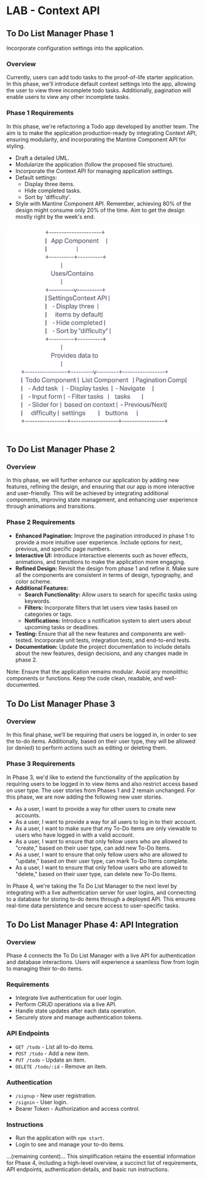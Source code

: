 # LAB - Context API

## To Do List Manager Phase 1

Incorporate configuration settings into the application.

### Overview

Currently, users can add todo tasks to the proof-of-life starter application. In this phase, we'll introduce default context settings into the app, allowing the user to view three incomplete todo tasks. Additionally, pagination will enable users to view any other incomplete tasks.

### Phase 1 Requirements

In this phase, we're refactoring a Todo app developed by another team. The aim is to make the application production-ready by integrating Context API, ensuring modularity, and incorporating the Mantine Component API for styling.

- Draft a detailed UML.
- Modularize the application (follow the proposed file structure).
- Incorporate the Context API for managing application settings.
- Default settings:
  - Display three items.
  - Hide completed tasks.
  - Sort by 'difficulty'.
- Style with Mantine Component API. Remember, achieving 80% of the design might consume only 20% of the time. Aim to get the design mostly right by the week's end.

![UML](uml.png)

## To Do List Manager Phase 2

### Overview

In this phase, we will further enhance our application by adding new features, refining the design, and ensuring that our app is more interactive and user-friendly. This will be achieved by integrating additional components, improving state management, and enhancing user experience through animations and transitions.

### Phase 2 Requirements

- **Enhanced Pagination:** Improve the pagination introduced in phase 1 to provide a more intuitive user experience. Include options for next, previous, and specific page numbers.
- **Interactive UI:** Introduce interactive elements such as hover effects, animations, and transitions to make the application more engaging.
- **Refined Design:** Revisit the design from phase 1 and refine it. Make sure all the components are consistent in terms of design, typography, and color scheme.
- **Additional Features:**
  - **Search Functionality:** Allow users to search for specific tasks using keywords.
  - **Filters:** Incorporate filters that let users view tasks based on categories or tags.
  - **Notifications:** Introduce a notification system to alert users about upcoming tasks or deadlines.
- **Testing:** Ensure that all the new features and components are well-tested. Incorporate unit tests, integration tests, and end-to-end tests.
- **Documentation:** Update the project documentation to include details about the new features, design decisions, and any changes made in phase 2.

Note: Ensure that the application remains modular. Avoid any monolithic components or functions. Keep the code clean, readable, and well-documented.

## To Do List Manager Phase 3

### Overview

In this final phase, we’ll be requiring that users be logged in, in order to see the to-do items. Additionally, based on their user type, they will be allowed (or denied) to perform actions such as editing or deleting them.

### Phase 3 Requirements

In Phase 3, we'd like to extend the functionality of the application by requiring users to be logged in to view items and also restrict access based on user type. The user stories from Phases 1 and 2 remain unchanged. For this phase, we are now adding the following new user stories.

- As a user, I want to provide a way for other users to create new accounts.
- As a user, I want to provide a way for all users to log in to their account.
- As a user, I want to make sure that my To-Do items are only viewable to users who have logged in with a valid account.
- As a user, I want to ensure that only fellow users who are allowed to "create," based on their user type, can add new To-Do Items.
- As a user, I want to ensure that only fellow users who are allowed to "update," based on their user type, can mark To-Do Items complete.
- As a user, I want to ensure that only fellow users who are allowed to "delete," based on their user type, can delete new To-Do Items.

In Phase 4, we're taking the To Do List Manager to the next level by integrating with a live authentication server for user logins, and connecting to a database for storing to-do items through a deployed API. This ensures real-time data persistence and secure access to user-specific tasks.

## To Do List Manager Phase 4: API Integration

### Overview

Phase 4 connects the To Do List Manager with a live API for authentication and database interactions. Users will experience a seamless flow from login to managing their to-do items.

### Requirements

- Integrate live authentication for user login.
- Perform CRUD operations via a live API.
- Handle state updates after each data operation.
- Securely store and manage authentication tokens.

### API Endpoints

- `GET /todo` - List all to-do items.
- `POST /todo` - Add a new item.
- `PUT /todo` - Update an item.
- `DELETE /todo/:id` - Remove an item.

### Authentication

- `/signup` - New user registration.
- `/signin` - User login.
- Bearer Token - Authorization and access control.

### Instructions

- Run the application with `npm start`.
- Login to see and manage your to-do items.

...(remaining content)...
This simplification retains the essential information for Phase 4, including a high-level overview, a succinct list of requirements, API endpoints, authentication details, and basic run instructions.
